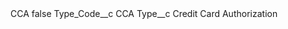 <?xml version="1.0" encoding="UTF-8"?>
<CustomMetadata xmlns="http://soap.sforce.com/2006/04/metadata" xmlns:xsi="http://www.w3.org/2001/XMLSchema-instance" xmlns:xsd="http://www.w3.org/2001/XMLSchema">
    <label>CCA</label>
    <protected>false</protected>
    <values>
        <field>Type_Code__c</field>
        <value xsi:type="xsd:string">CCA</value>
    </values>
    <values>
        <field>Type__c</field>
        <value xsi:type="xsd:string">Credit Card Authorization</value>
    </values>
</CustomMetadata>

